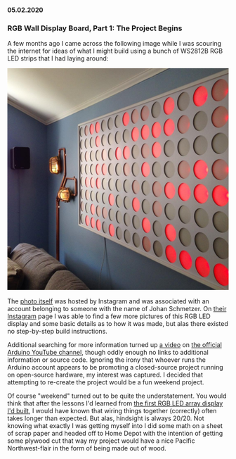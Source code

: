 #### 05.02.2020
### RGB Wall Display Board, Part 1: The Project Begins

A few months ago I came across the following image while I was scouring the internet for ideas of what I might build using a bunch of WS2812B RGB LED strips that I had laying around:

![inspiration](media/rgb_board_mk2/inspiration.jpg)

The [photo itself](https://www.instagram.com/p/BEGS5bxqdYy/) was hosted by Instagram and was associated with an account belonging to someone with the name of Johan Schmetzer.  On [their Instagram](https://www.instagram.com/johanschmetzer/) page I was able to find a few more pictures of this RGB LED display and some basic details as to how it was made, but alas there existed no step-by-step build instructions.

Additional searching for more information turned up [a video](https://www.youtube.com/watch?v=1Q3tJyEbz8U) on [the official Arduino YouTube channel](https://www.youtube.com/channel/UCxbE0GWroHEsB7hRLmwISAw), though oddly enough no links to additional information or source code.  Ignoring the irony that whoever runs the Arduino account appears to be promoting a closed-source project running on open-source hardware, my interest was captured.  I decided that attempting to re-create the project would be a fun weekend project.

Of course "weekend" turned out to be quite the understatement.  You would think that after the lessons I'd learned from [the first RGB LED array display I'd built](../2017/2017-12-30-rgb-led-matrix-board-litebrite.md), I would have known that wiring things together (correctly) often takes longer than expected.  But alas, hindsight is always 20/20.  Not knowing what exactly I was getting myself into I did some math on a sheet of scrap paper and headed off to Home Depot with the intention of getting some plywood cut that way my project would have a nice Pacific Northwest-flair in the form of being made out of wood.